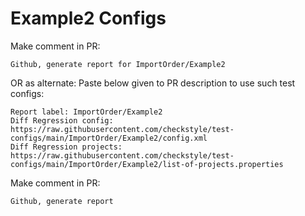 # Example2 Configs
Make comment in PR:
```
Github, generate report for ImportOrder/Example2
```
OR as alternate:
Paste below given to PR description to use such test configs:
```
Report label: ImportOrder/Example2
Diff Regression config: https://raw.githubusercontent.com/checkstyle/test-configs/main/ImportOrder/Example2/config.xml
Diff Regression projects: https://raw.githubusercontent.com/checkstyle/test-configs/main/ImportOrder/Example2/list-of-projects.properties
```
Make comment in PR:
```
Github, generate report
```
